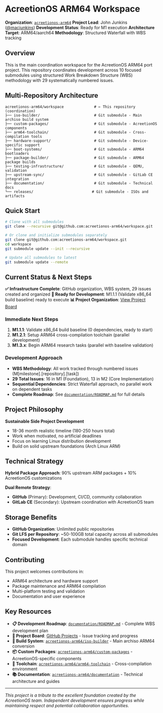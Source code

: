 # AcreetionOS ARM64 Workspace

**Organization**: [`acreetionos-arm64`](https://github.com/acreetionos-arm64)
**Project Lead**: John Junkins ([@macjunkins](https://github.com/macjunkins))
**Development Status**: Ready for M1 execution
**Architecture Target**: ARM64/aarch64
**Methodology**: Structured Waterfall with WBS tracking

## Overview

This is the main coordination workspace for the AcreetionOS ARM64 port project. This repository coordinates development across 10 focused submodules using structured Work Breakdown Structure (WBS) methodology with 29 systematically numbered issues.

## Multi-Repository Architecture

```
acreetionos-arm64/workspace              # ← This repository (coordination)
├── iso-builder/                         # Git submodule - Main archiso build system
├── custom-packages/                     # Git submodule - AcreetionOS components
├── arm64-toolchain/                     # Git submodule - Cross-compilation tools
├── hardware-support/                    # Git submodule - Device-specific support
├── boot-systems/                        # Git submodule - ARM64 bootloaders
├── package-builder/                     # Git submodule - ARM64 package builds
├── testing-infrastructure/              # Git submodule - QEMU, validation
├── upstream-sync/                       # Git submodule - GitLab CE integration
├── documentation/                       # Git submodule - Technical docs
└── releases/                           # Git submodule - ISOs and artifacts
```

## Quick Start

```bash
# Clone with all submodules
git clone --recursive git@github.com:acreetionos-arm64/workspace.git

# Or clone and initialize submodules separately
git clone git@github.com:acreetionos-arm64/workspace.git
cd workspace
git submodule update --init --recursive

# Update all submodules to latest
git submodule update --remote
```

## Current Status & Next Steps

**✅ Infrastructure Complete**: GitHub organization, WBS system, 29 issues created and organized
**📍 Ready for Development**: M1.1.1 (Validate x86_64 build baseline) ready to execute
**📊 Project Organization**: [View Project Board](https://github.com/orgs/acreetionos-arm64/projects/2)

### Immediate Next Steps
1. **M1.1.1**: Validate x86_64 build baseline (0 dependencies, ready to start)
2. **M1.2.1**: Setup ARM64 cross-compilation toolchain (parallel development)
3. **M1.3.x**: Begin ARM64 research tasks (parallel with baseline validation)

### Development Approach
- **WBS Methodology**: All work tracked through numbered issues (M[milestone].[repository].[task])
- **29 Total Issues**: 16 in M1 (Foundation), 13 in M2 (Core Implementation)
- **Sequential Dependencies**: Strict Waterfall approach, no parallel work on dependent tasks
- **Complete Roadmap**: See [`documentation/ROADMAP.md`](documentation/ROADMAP.md) for full details

## Project Philosophy

**Sustainable Side Project Development**
- 18-36 month realistic timeline (180-250 hours total)
- Work when motivated, no artificial deadlines
- Focus on learning Linux distribution development
- Build on solid upstream foundations (Arch Linux ARM)

## Technical Strategy

**Hybrid Package Approach**: 90% upstream ARM packages + 10% AcreetionOS customizations

**Dual Remote Strategy**:
- **GitHub** (Primary): Development, CI/CD, community collaboration
- **GitLab CE** (Secondary): Upstream coordination with AcreetionOS team

## Storage Benefits

- **GitHub Organization**: Unlimited public repositories
- **Git LFS per Repository**: ~50-100GB total capacity across all submodules
- **Focused Development**: Each submodule handles specific technical domain

## Contributing

This project welcomes contributions in:
- ARM64 architecture and hardware support
- Package maintenance and ARM64 compilation
- Multi-platform testing and validation
- Documentation and user experience

## Key Resources

- **📋 Development Roadmap**: [`documentation/ROADMAP.md`](documentation/ROADMAP.md) - Complete WBS development plan
- **🎯 Project Board**: [GitHub Projects](https://github.com/orgs/acreetionos-arm64/projects/2) - Issue tracking and progress
- **🔧 Build System**: [`acreetionos-arm64/iso-builder`](https://github.com/acreetionos-arm64/iso-builder) - Main archiso ARM64 conversion
- **📦 Custom Packages**: [`acreetionos-arm64/custom-packages`](https://github.com/acreetionos-arm64/custom-packages) - AcreetionOS-specific components
- **🧰 Toolchain**: [`acreetionos-arm64/arm64-toolchain`](https://github.com/acreetionos-arm64/arm64-toolchain) - Cross-compilation environment
- **📚 Documentation**: [`acreetionos-arm64/documentation`](https://github.com/acreetionos-arm64/documentation) - Technical architecture and guides

---

*This project is a tribute to the excellent foundation created by the AcreetionOS team. Independent development ensures progress while maintaining respect and potential collaboration opportunities.*
